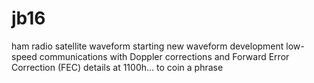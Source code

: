 # jb16
ham radio satellite waveform
starting new waveform development
low-speed communications with Doppler corrections and Forward Error Correction (FEC)
details at 1100h... to coin a phrase

